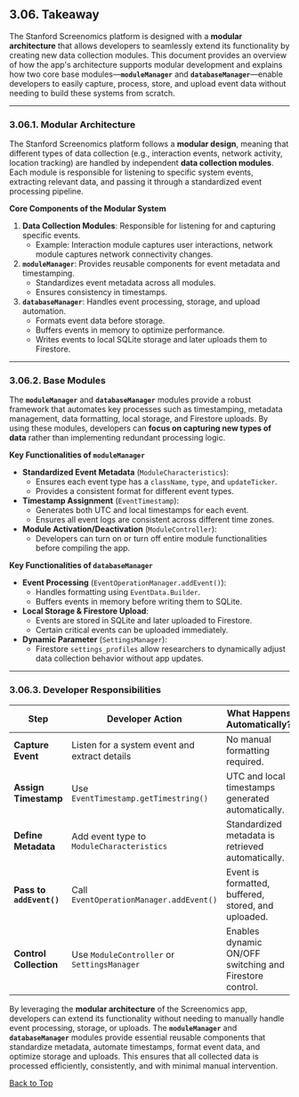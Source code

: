 ## 3.06. Takeaway

The Stanford Screenomics platform is designed with a **modular architecture** that allows developers to seamlessly extend its functionality by creating new data collection modules. This document provides an overview of how the app's architecture supports modular development and explains how two core base modules—**`moduleManager`** and **`databaseManager`**—enable developers to easily capture, process, store, and upload event data without needing to build these systems from scratch.

---

### 3.06.1. Modular Architecture

The Stanford Screenomics platform follows a **modular design**, meaning that different types of data collection (e.g., interaction events, network activity, location tracking) are handled by independent **data collection modules**. Each module is responsible for listening to specific system events, extracting relevant data, and passing it through a standardized event processing pipeline.

**Core Components of the Modular System**
1. **Data Collection Modules**: Responsible for listening for and capturing specific events.
    - Example: Interaction module captures user interactions, network module captures network connectivity changes.
2. **`moduleManager`**: Provides reusable components for event metadata and timestamping.
    - Standardizes event metadata across all modules.
    - Ensures consistency in timestamps.
3. **`databaseManager`**: Handles event processing, storage, and upload automation.
    - Formats event data before storage.
    - Buffers events in memory to optimize performance.
    - Writes events to local SQLite storage and later uploads them to Firestore.

---

### 3.06.2. Base Modules

The **`moduleManager`** and **`databaseManager`** modules provide a robust framework that automates key processes such as timestamping, metadata management, data formatting, local storage, and Firestore uploads. By using these modules, developers can **focus on capturing new types of data** rather than implementing redundant processing logic.

**Key Functionalities of `moduleManager`**
- **Standardized Event Metadata** (`ModuleCharacteristics`):
    - Ensures each event type has a `className`, `type`, and `updateTicker`.
    - Provides a consistent format for different event types.
- **Timestamp Assignment** (`EventTimestamp`):
    - Generates both UTC and local timestamps for each event.
    - Ensures all event logs are consistent across different time zones.
- **Module Activation/Deactivation** (`ModuleController`):
    - Developers can turn on or turn off entire module functionalities before compiling the app.

**Key Functionalities of `databaseManager`**
- **Event Processing** (`EventOperationManager.addEvent()`):
    - Handles formatting using `EventData.Builder`.
    - Buffers events in memory before writing them to SQLite.
- **Local Storage & Firestore Upload**:
    - Events are stored in SQLite and later uploaded to Firestore.
    - Certain critical events can be uploaded immediately.
- **Dynamic Parameter** (`SettingsManager`):
    - Firestore `settings_profiles` allow researchers to dynamically adjust data collection behavior without app updates.

---

### 3.06.3. Developer Responsibilities
| **Step** | **Developer Action** | **What Happens Automatically?** |
|---|---|---|
| **Capture Event** | Listen for a system event and extract details | No manual formatting required. |
| **Assign Timestamp** | Use `EventTimestamp.getTimestring()` | UTC and local timestamps generated automatically. |
| **Define Metadata** | Add event type to `ModuleCharacteristics` | Standardized metadata is retrieved automatically. |
| **Pass to `addEvent()`** | Call `EventOperationManager.addEvent()` | Event is formatted, buffered, stored, and uploaded. |
| **Control Collection** | Use `ModuleController` or `SettingsManager` | Enables dynamic ON/OFF switching and Firestore control. |

By leveraging the **modular architecture** of the Screenomics app, developers can extend its functionality without needing to manually handle event processing, storage, or uploads. The **`moduleManager`** and **`databaseManager`** modules provide essential reusable components that standardize metadata, automate timestamps, format event data, and optimize storage and uploads. This ensures that all collected data is processed efficiently, consistently, and with minimal manual intervention.


[Back to Top](#top)

